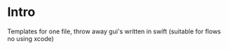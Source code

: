 Intro
==================

Templates for one file, throw away gui's written in swift
(suitable for flows no using xcode)